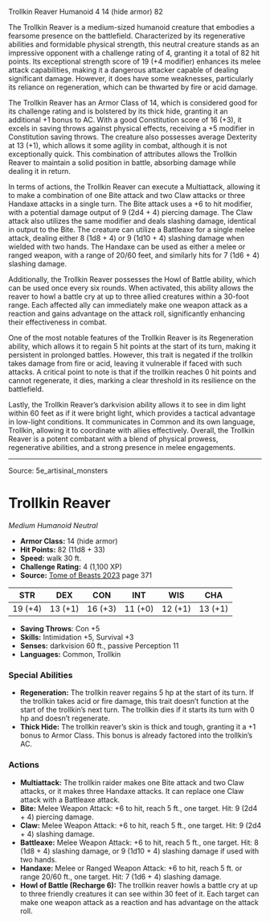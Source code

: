 <MonsterName/>Trollkin Reaver</MonsterName>
<CreatureType/>Humanoid</CreatureType>
<CR/>4</CR>
<AC/>14 (hide armor)</AC>
<HP/>82</HP>
<summary>The Trollkin Reaver is a medium-sized humanoid creature that embodies a fearsome presence on the battlefield. Characterized by its regenerative abilities and formidable physical strength, this neutral creature stands as an impressive opponent with a challenge rating of 4, granting it a total of 82 hit points. Its exceptional strength score of 19 (+4 modifier) enhances its melee attack capabilities, making it a dangerous attacker capable of dealing significant damage. However, it does have some weaknesses, particularly its reliance on regeneration, which can be thwarted by fire or acid damage.</summary>

<detail>

The Trollkin Reaver has an Armor Class of 14, which is considered good for its challenge rating and is bolstered by its thick hide, granting it an additional +1 bonus to AC. With a good Constitution score of 16 (+3), it excels in saving throws against physical effects, receiving a +5 modifier in Constitution saving throws. The creature also possesses average Dexterity at 13 (+1), which allows it some agility in combat, although it is not exceptionally quick. This combination of attributes allows the Trollkin Reaver to maintain a solid position in battle, absorbing damage while dealing it in return.

In terms of actions, the Trollkin Reaver can execute a Multiattack, allowing it to make a combination of one Bite attack and two Claw attacks or three Handaxe attacks in a single turn. The Bite attack uses a +6 to hit modifier, with a potential damage output of 9 (2d4 + 4) piercing damage. The Claw attack also utilizes the same modifier and deals slashing damage, identical in output to the Bite. The creature can utilize a Battleaxe for a single melee attack, dealing either 8 (1d8 + 4) or 9 (1d10 + 4) slashing damage when wielded with two hands. The Handaxe can be used as either a melee or ranged weapon, with a range of 20/60 feet, and similarly hits for 7 (1d6 + 4) slashing damage.

Additionally, the Trollkin Reaver possesses the Howl of Battle ability, which can be used once every six rounds. When activated, this ability allows the reaver to howl a battle cry at up to three allied creatures within a 30-foot range. Each affected ally can immediately make one weapon attack as a reaction and gains advantage on the attack roll, significantly enhancing their effectiveness in combat.

One of the most notable features of the Trollkin Reaver is its Regeneration ability, which allows it to regain 5 hit points at the start of its turn, making it persistent in prolonged battles. However, this trait is negated if the trollkin takes damage from fire or acid, leaving it vulnerable if faced with such attacks. A critical point to note is that if the trollkin reaches 0 hit points and cannot regenerate, it dies, marking a clear threshold in its resilience on the battlefield. 

Lastly, the Trollkin Reaver’s darkvision ability allows it to see in dim light within 60 feet as if it were bright light, which provides a tactical advantage in low-light conditions. It communicates in Common and its own language, Trollkin, allowing it to coordinate with allies effectively. Overall, the Trollkin Reaver is a potent combatant with a blend of physical prowess, regenerative abilities, and a strong presence in melee engagements.</detail>



---

Source: 5e_artisinal_monsters

# Trollkin Reaver

*Medium* *Humanoid* *Neutral*

- **Armor Class:** 14 (hide armor)
- **Hit Points:** 82 (11d8 + 33)
- **Speed:** walk 30 ft.
- **Challenge Rating:** 4 (1,100 XP)
- **Source:** [Tome of Beasts 2023](https://koboldpress.com/kpstore/product/tome-of-beasts-1-2023-edition/) page 371

| STR | DEX | CON | INT | WIS | CHA |
| --- | --- | --- | --- | --- | --- |
| 19 (+4) | 13 (+1) | 16 (+3) | 11 (+0) | 12 (+1) | 13 (+1) |

- **Saving Throws**: Con +5
- **Skills:** Intimidation +5, Survival +3
- **Senses:** darkvision 60 ft., passive Perception 11
- **Languages:** Common, Trollkin

### Special Abilities

- **Regeneration:** The trollkin reaver regains 5 hp at the start of its turn. If the trollkin takes acid or fire damage, this trait doesn’t function at the start of the trollkin’s next turn. The trollkin dies if it starts its turn with 0 hp and doesn’t regenerate.
- **Thick Hide:** The trollkin reaver’s skin is thick and tough, granting it a +1 bonus to Armor Class. This bonus is already factored into the trollkin’s AC.

### Actions

- **Multiattack:** The trollkin raider makes one Bite attack and two Claw attacks, or it makes three Handaxe attacks. It can replace one Claw attack with a Battleaxe attack.
- **Bite:** Melee Weapon Attack: +6 to hit, reach 5 ft., one target. Hit: 9 (2d4 + 4) piercing damage.
- **Claw:** Melee Weapon Attack: +6 to hit, reach 5 ft., one target. Hit: 9 (2d4 + 4) slashing damage.
- **Battleaxe:** Melee Weapon Attack: +6 to hit, reach 5 ft., one target. Hit: 8 (1d8 + 4) slashing damage, or 9 (1d10 + 4) slashing damage if used with two hands.
- **Handaxe:** Melee or Ranged Weapon Attack: +6 to hit, reach 5 ft. or range 20/60 ft., one target. Hit: 7 (1d6 + 4) slashing damage.
- **Howl of Battle (Recharge 6):** The trollkin reaver howls a battle cry at up to three friendly creatures it can see within 30 feet of it. Each target can make one weapon attack as a reaction and has advantage on the attack roll.


